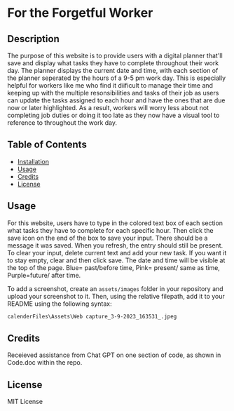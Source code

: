 # For the Forgetful Worker 

## Description

The purpose of this website is to provide users with a digital planner that'll save and display what tasks they have to complete throughout their work day. The planner displays the current date and time, with each section of the planner seperated by the hours of a 9-5 pm work day. This is especially helpful for workers like me who find it diificult to manage their time and keeping up with the multiple resonsibilities and tasks of their job as users can update the tasks assigned to each hour and have the ones that are due now or later highlighted. As a result, workers will  worry less about not completing job duties or doing it too late as they now have a visual tool to reference to throughout the work day.


## Table of Contents 

- [Installation](#installation)
- [Usage](#usage)
- [Credits](#credits)
- [License](#license)

## Usage

For this website, users have to type in the colored text box of each section what tasks they have to complete for each specific hour. Then click the save icon on the end of the box to save your input. There should be a message it was saved. When you refresh, the entry should still be present. To clear your input, delete current text and add your new task. If you want it to stay empty, clear and then click save. The date and time will be visible at the top of the page. Blue= past/before time, Pink= present/ same as time, Purple=future/ after time.

To add a screenshot, create an `assets/images` folder in your repository and upload your screenshot to it. Then, using the relative filepath, add it to your README using the following syntax:
```md
calenderFiles\Assets\Web capture_3-9-2023_163531_.jpeg
```
## Credits

Receieved assistance from Chat GPT on one section of code, as shown in Code.doc within the repo.

## License

MIT License


